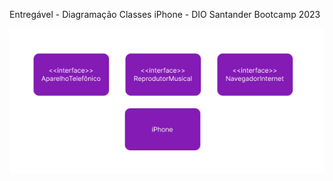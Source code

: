 Entregável - Diagramação Classes iPhone - DIO Santander Bootcamp 2023

![UML](diagramacao-classes-iphone\UML.png)
